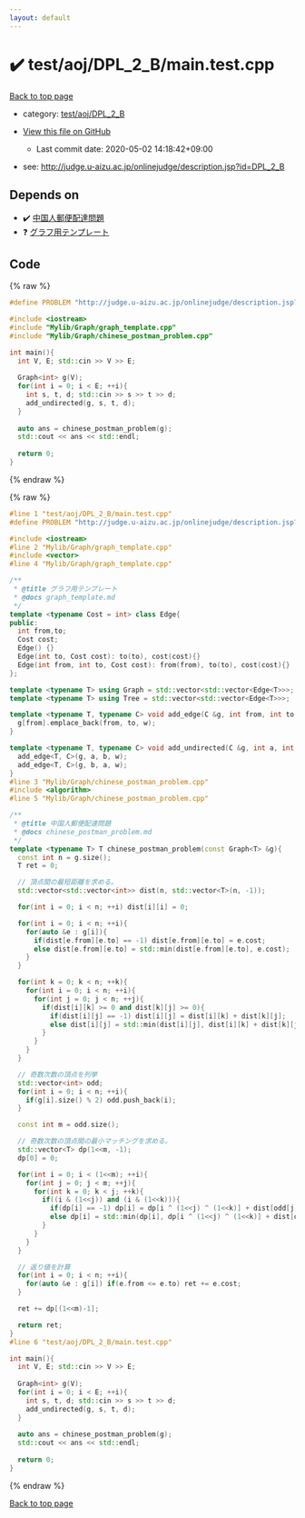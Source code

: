 ```yaml
---
layout: default
---
```


<!-- mathjax config similar to math.stackexchange -->
<script type="text/javascript" async
  src="https://cdnjs.cloudflare.com/ajax/libs/mathjax/2.7.5/MathJax.js?config=TeX-MML-AM_CHTML">
</script>
<script type="text/x-mathjax-config">
  MathJax.Hub.Config({
    TeX: { equationNumbers: { autoNumber: "AMS" }},
    tex2jax: {
      inlineMath: [ ['$','$'] ],
      processEscapes: true
    },
    "HTML-CSS": { matchFontHeight: false },
    displayAlign: "left",
    displayIndent: "2em"
  });
</script>

<script type="text/javascript" src="https://cdnjs.cloudflare.com/ajax/libs/jquery/3.4.1/jquery.min.js"></script>
<script src="https://cdn.jsdelivr.net/npm/jquery-balloon-js@1.1.2/jquery.balloon.min.js" integrity="sha256-ZEYs9VrgAeNuPvs15E39OsyOJaIkXEEt10fzxJ20+2I=" crossorigin="anonymous"></script>
<script type="text/javascript" src="../../../../assets/js/copy-button.js"></script>
<link rel="stylesheet" href="../../../../assets/css/copy-button.css" />


# :heavy_check_mark: test/aoj/DPL_2_B/main.test.cpp

<a href="../../../../index.html">Back to top page</a>

* category: <a href="../../../../index.html#cea1c4a75215bab49202f95330eeee2b">test/aoj/DPL_2_B</a>
* <a href="{{ site.github.repository_url }}/blob/master/test/aoj/DPL_2_B/main.test.cpp">View this file on GitHub</a>
    - Last commit date: 2020-05-02 14:18:42+09:00


* see: <a href="http://judge.u-aizu.ac.jp/onlinejudge/description.jsp?id=DPL_2_B">http://judge.u-aizu.ac.jp/onlinejudge/description.jsp?id=DPL_2_B</a>


## Depends on

* :heavy_check_mark: <a href="../../../../library/Mylib/Graph/chinese_postman_problem.cpp.html">中国人郵便配達問題</a>
* :question: <a href="../../../../library/Mylib/Graph/graph_template.cpp.html">グラフ用テンプレート</a>


## Code

<a id="unbundled"></a>
{% raw %}
```cpp
#define PROBLEM "http://judge.u-aizu.ac.jp/onlinejudge/description.jsp?id=DPL_2_B"

#include <iostream>
#include "Mylib/Graph/graph_template.cpp"
#include "Mylib/Graph/chinese_postman_problem.cpp"

int main(){
  int V, E; std::cin >> V >> E;
  
  Graph<int> g(V);
  for(int i = 0; i < E; ++i){
    int s, t, d; std::cin >> s >> t >> d;
    add_undirected(g, s, t, d);
  }
  
  auto ans = chinese_postman_problem(g);
  std::cout << ans << std::endl;
  
  return 0;
}

```
{% endraw %}

<a id="bundled"></a>
{% raw %}
```cpp
#line 1 "test/aoj/DPL_2_B/main.test.cpp"
#define PROBLEM "http://judge.u-aizu.ac.jp/onlinejudge/description.jsp?id=DPL_2_B"

#include <iostream>
#line 2 "Mylib/Graph/graph_template.cpp"
#include <vector>
#line 4 "Mylib/Graph/graph_template.cpp"

/**
 * @title グラフ用テンプレート
 * @docs graph_template.md
 */
template <typename Cost = int> class Edge{
public:
  int from,to;
  Cost cost;
  Edge() {}
  Edge(int to, Cost cost): to(to), cost(cost){}
  Edge(int from, int to, Cost cost): from(from), to(to), cost(cost){}
};

template <typename T> using Graph = std::vector<std::vector<Edge<T>>>;
template <typename T> using Tree = std::vector<std::vector<Edge<T>>>;

template <typename T, typename C> void add_edge(C &g, int from, int to, T w = 1){
  g[from].emplace_back(from, to, w);
}

template <typename T, typename C> void add_undirected(C &g, int a, int b, T w = 1){
  add_edge<T, C>(g, a, b, w);
  add_edge<T, C>(g, b, a, w);
}
#line 3 "Mylib/Graph/chinese_postman_problem.cpp"
#include <algorithm>
#line 5 "Mylib/Graph/chinese_postman_problem.cpp"

/**
 * @title 中国人郵便配達問題
 * @docs chinese_postman_problem.md
 */
template <typename T> T chinese_postman_problem(const Graph<T> &g){
  const int n = g.size();
  T ret = 0;

  // 頂点間の最短距離を求める。
  std::vector<std::vector<int>> dist(n, std::vector<T>(n, -1));

  for(int i = 0; i < n; ++i) dist[i][i] = 0;

  for(int i = 0; i < n; ++i){
    for(auto &e : g[i]){
      if(dist[e.from][e.to] == -1) dist[e.from][e.to] = e.cost;
      else dist[e.from][e.to] = std::min(dist[e.from][e.to], e.cost);
    }
  }

  for(int k = 0; k < n; ++k){
    for(int i = 0; i < n; ++i){
      for(int j = 0; j < n; ++j){
        if(dist[i][k] >= 0 and dist[k][j] >= 0){
          if(dist[i][j] == -1) dist[i][j] = dist[i][k] + dist[k][j];
          else dist[i][j] = std::min(dist[i][j], dist[i][k] + dist[k][j]);
        }
      }
    }
  }

  // 奇数次数の頂点を列挙
  std::vector<int> odd;
  for(int i = 0; i < n; ++i){
    if(g[i].size() % 2) odd.push_back(i);
  }

  const int m = odd.size();

  // 奇数次数の頂点間の最小マッチングを求める。
  std::vector<T> dp(1<<m, -1);
  dp[0] = 0;

  for(int i = 0; i < (1<<m); ++i){
    for(int j = 0; j < m; ++j){
      for(int k = 0; k < j; ++k){
        if((i & (1<<j)) and (i & (1<<k))){
          if(dp[i] == -1) dp[i] = dp[i ^ (1<<j) ^ (1<<k)] + dist[odd[j]][odd[k]];
          else dp[i] = std::min(dp[i], dp[i ^ (1<<j) ^ (1<<k)] + dist[odd[j]][odd[k]]);
        }
      }
    }
  }

  // 返り値を計算
  for(int i = 0; i < n; ++i){
    for(auto &e : g[i]) if(e.from <= e.to) ret += e.cost;
  }

  ret += dp[(1<<m)-1];

  return ret;
}
#line 6 "test/aoj/DPL_2_B/main.test.cpp"

int main(){
  int V, E; std::cin >> V >> E;
  
  Graph<int> g(V);
  for(int i = 0; i < E; ++i){
    int s, t, d; std::cin >> s >> t >> d;
    add_undirected(g, s, t, d);
  }
  
  auto ans = chinese_postman_problem(g);
  std::cout << ans << std::endl;
  
  return 0;
}

```
{% endraw %}

<a href="../../../../index.html">Back to top page</a>

